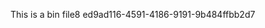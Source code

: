 <html><head><meta charset="utf-8"></head><body><p>This is a bin file8 ed9ad116-4591-4186-9191-9b484ffbb2d7</p></body></html>
